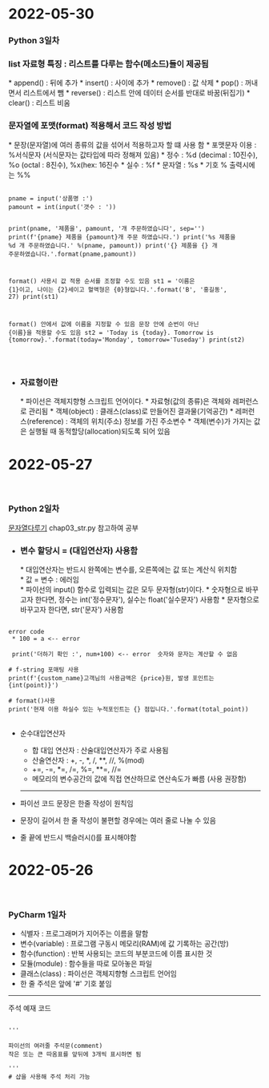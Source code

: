 <h1>2022-05-30</h1>
<h3> Python 3일차 </h3>

<h3>list 자료형 특징 : 리스트를 다루는 함수(메소드)들이 제공됨</h3>
  * append() : 뒤에 추가
  * insert() : 사이에 추가
  * remove() : 값 삭제
  * pop() : 꺼내면서 리스트에서 뺌
  * reverse() : 리스트 안에 데이터 순서를 반대로 바꿈(뒤집기)
  * clear() : 리스트 비움

<h3>문자열에 포맷(format) 적용해서 코드 작성 방법</h3>
  * 문장(문자열)에 여러 종류의 값을 섞어서 적용하고자 할 떄 사용 함
  * 포맷문자 이용 : %서식문자 (서식문자는 값타입에 따라 정해져 있음)
  * 정수 : %d (decimal : 10진수), %o (octal : 8진수), %x(hex: 16진수
  * 실수 : %f
  * 문자열 : %s
  * 기호 % 출력시에는 %%
<pre>
<code>
pname = input('상품명 :')
pamount = int(input('갯수 : '))

print(pname, '제품을', pamount, '개 주문하였습니다', sep='')
print(f'{pname} 제품을 {pamount}개 주문 하였습니다.')
print('%s 제품을 %d 개 주문하였습니다.' %(pname, pamount))
print('{} 제품을 {} 개 주문하였습니다.'.format(pname,pamount))

format() 사용시 값 적용 순서를 조정할 수도 있음
st1 = '이름은 {1}이고, 나이는 {2}세이고 혈액형은 {0}형입니다.'.format('B', '홍길동', 27)
print(st1)

format() 안에서 값에 이름을 지정할 수 있음
문장 안에 순번이 아닌 {이름}을 적용할 수도 있음
st2 = 'Today is {today}. Tomorrow is {tomorrow}.'.format(today='Monday', tomorrow='Tuseday')
print(st2)

</code>
</pre>


* <h3>자료형이란</h3>
  * 파이선은 객체지향형 스크립트 언어이다.
  * 자료형(값의 종류)은 객체와 레퍼런스로 관리됨
  * 객체(object) : 클래스(class)로 만들어진 결과물(기억공간)
  * 레퍼런스(reference) : 객체의 위치(주소) 정보를 가진 주소변수
  * 객체(변수)가 가지는 값은 실행될 때 동적할당(allocation)되도록 되어 있음


<h1>2022-05-27</h1><br>

<h3> Python 2일차</h3>

[문자열다루기](https://github.com/bp4sp4/python_study/blob/main/day2Project/chap03_str.py)
chap03_str.py 참고하여 공부

* <h3>변수 할당시 = (대입연산자) 사용함</h3>
  * 대입연산자는 반드시 완쪽에는 변수를, 오른쪽에는 값 또는 계산식 위치함<br>
  * 값 = 변수 : 에러임<br>
  * 파이선의 input() 함수로 입력되는 값은 모두 문자형(str)이다.
  * 숫자형으로 바꾸고자 한다면, 정수는 int('정수문자'), 실수는 float('실수문자') 사용함
  * 문자형으로 바꾸고자 한다면, str('문자') 사용함
 <pre>
<code>
error code
 * 100 = a <-- error <br>
 print('더하기 확인 :', num+100) <-- error  숫자와 문자는 계산할 수 없음

# f-string 포매팅 사용
print(f'{custom_name}고객님의 사용금액은 {price}원, 발생 포인트는 {int(point)}')

# format()사용
print('현재 이용 하실수 있는 누적포인트는 {} 점입니다.'.format(total_point))
</code>
</pre>


* 순수대입연산자
  + 합 대입 연산자 : 산술대입연산자가 주로 사용됨 
  + 산술연산자 : +, -, *, /, **, //, %(mod)
  + +=, -=, *=, /=, %=, **=, //= 
  + 메모리의 변수공간의 값에 직접 연산하므로 연산속도가 빠름 (사용 권장함)
  <hr>

* 파이선 코드 문장은 한줄 작성이 원칙임
* 문장이 길어서 한 줄 작성이 불편할 경우에는 여러 줄로 나눌 수 있음 
* 줄 끝에 반드시  백슬러시(\)를 표시해야함

<h1>2022-05-26</h1> <br><h3><P>PyCharm 1일차</h3></P>
 
 * 식별자 : 프로그래머가 지어주는 이름을 말함<br>
 * 변수(variable) : 프로그램 구동시 메모리(RAM)에 값 기록하는 공간(방)<br>
 * 함수(function) : 반복 사용되는 코드의 부분코드에 이름 표시한 것<br>
 * 모듈(module) : 함수들을 따로 모아놓은 파일<br>
 * 클래스(class) : 파이선은 객체지향형 스크립트 언어임
 * 한 줄 주석은 앞에 '#' 기호 붙임
<hr>
<p>주석 예재 코드 </p>
<pre><code>
'''<br>
파이선의 여러줄 주석문(comment)
작은 또는 큰 따옴표를 앞뒤에 3개씩 표시하면 됨<br>
'''
# 샵을 사용해 주석 처리 가능
</code>
</pre>

